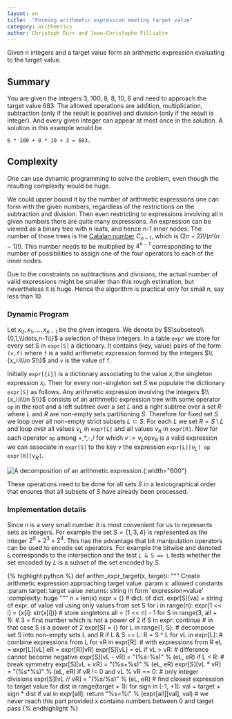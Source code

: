 ```yaml
---
layout: en
title:  "Forming arithmetic expression meeting target value"
category: arithmetics
author: Christoph Dürr and Jean-Christophe Filliatre
---
```


Given n integers and a target value form an arithmetic expression evaluating to the target value.

## Summary

You are given the integers 3, 100, 8, 8, 10, 6 and need to approach the target value 683.  The allowed operations are addition, multiplication, subtraction (only if the result is positive) and division (only if the result is integer).  And every given integer can appear at most once in the solution. A solution in this example would be

    6 * 100 + 8 * 10 + 3 = 683.

## Complexity

One can use dynamic programming to solve the problem, even though the resulting complexity would be huge.

We could upper bound it by the number of arithmetic expressions one can form with the given numbers, regardless of the restrictions on the subtraction and division.  Then even restricting to expressions involving all n given numbers there are quite many expressions.  An expression can be viewed as a binary tree with n leafs, and hence n-1 inner nodes.  The number of those trees is the [Catalan number](https://en.wikipedia.org/wiki/Catalan_number) $C_{n-1}$, which is $(2n-2)!/(n!(n-1)!)$.  This number needs to be multiplied by $4^{n-1}$ corresponding to the number of possibilities to assign one of the four operators to each of the inner nodes.

Due to the constraints on subtractions and divisions, the actual number of valid expressions might be smaller than this rough estimation, but nevertheless it is huge.
Hence the algorithm is practical only for small n, say less than 10.


### Dynamic Program

Let $x_0,x_1,\ldots,x_{n-1}$ be the given integers.
We denote by $S\subseteq\\{0,1,\\ldots,n-1\\}$ a selection of these integers.
In a table `expr` we store for every set S in `expr[S]` a dictionary. It contains (key, value) pairs of the form `(v,f)` where `f` is a valid arithmetic expression formed by the integers $\\{x_i:i\\in S\\}$  and `v` is the value of `f`.

Initially `expr[{i}]` is a dictionary associating to the value $x_i$ the singleton expression $x_i$.  Then for every non-singleton set $S$ we populate the dictionary `expr[S]` as follows.
Any arithmetic expression involving the integers $\\{x_i:i\\in S\\}$ consists of an arithmetic expression tree with some operator `op` in the root and a left subtree over a set $L$ and a right subtree over a set $R$ where $L$ and $R$ are non-empty sets partitioning $S$.  Therefore for fixed set $S$ we loop over all non-empty strict subsets $L\subset S$.  For each $L$ we set $R=S\setminus L$ and loop over all values $v_L$ in `expr[L]` and all values $v_R$ in `expr[R]`.  Now for each operator `op` among +,*,-,/ for which $v:=v_L \textrm{op} v_R$ is a valid expression we can associate in `expr[S]` to the key $v$ the expression `expr[L][`$v_L$`] op expr[R][`$v_R$`]`.

![]({{site.images}}arthm-expr-target.svg "A decomposition of an arithmetic expression." ){:width="600"}

These operations need to be done for all sets $S$ in a lexicographical order that ensures that all subsets  of $S$ have already been processed.

### Implementation details

Since $n$ is a very small number it is most convenient for us to represents sets as integers. For example the set $S=\{1,3,4\}$ is represented as the integer $2^0 + 2^3 + 2^4$.  This has the advantage that bit manipulation operators can be used to encode set operators. For example the bitwise and denoted `&` corresponds to the intersection and the test `L & S == L` tests whether the set encoded by $L$ is a subset of the set encoded by $S$.


{% highlight python %}
def arithm_expr_target(x, target):
    """ Create arithmetic expression approaching target value
    :param x: allowed constants
    :param target: target value
    :returns: string in form 'expression=value'
    :complexity: huge
    """
    n = len(x)
    expr = {}  # dict. of dict. expr[S][va] = string of expr. of value val using only values from set S
    for i in range(n):
        expr[1 << i] = {x[i]: str(x[i])}   # store singletons
    all = (1 << n) - 1
    for S in range(3, all + 1): # 3 = first number which is not a power of 2
        if S in expr:
            continue             # in that case S is a power of 2
        expr[S] = {}
        for L in range(1, S):    # decompose set S into non-empty sets L and R
            if L & S == L:
                R = S ^ L
                for vL in expr[L]:         # combine expressions from L
                    for vR in expr[R]:     # with expressions from R
                        eL = expr[L][vL]
                        eR = expr[R][vR]
                        expr[S][vL] = eL
                        if vL > vR:        # difference cannot become negative
                            expr[S][vL - vR] = "(%s-%s)" % (eL, eR)
                        if L < R:   # break symmetry
                            expr[S][vL + vR] = "(%s+%s)" % (eL, eR)
                            expr[S][vL * vR] = "(%s*%s)" % (eL, eR)
                        if vR != 0 and vL % vR == 0:  # only integer divisions
                            expr[S][vL // vR] = "(%s/%s)" % (eL, eR)
    # find closest expression to target value
    for dist in range(target + 1):
        for sign in [-1, +1]:
            val = target + sign * dist
            if val in expr[all]:
                return "%s=%i" % (expr[all][val], val)
    # we never reach this part provided x contains numbers between 0 and target
    pass
{% endhighlight %}